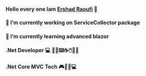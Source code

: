 #### Hello every one Iam <a href="https://ershad95.github.io">Ershad Raoufi</a> 👋
#### 🔭 I’m currently working on ServiceCollector package 
#### 🌱 I’m currently learning advanced blazor

#### .Net Developer 💻 👨‍💻⌨️☕🖱️🍩🍫
#### .Net Core MVC Tech 🎮📱🔲💻 





